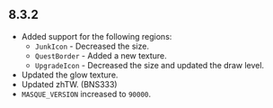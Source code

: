 ## 8.3.2

- Added support for the following regions:
  - `JunkIcon` - Decreased the size.
  - `QuestBorder` - Added a new texture.
  - `UpgradeIcon` - Decreased the size and updated the draw level.
- Updated the glow texture.
- Updated zhTW. (BNS333)
- `MASQUE_VERSION` increased to `90000`.

